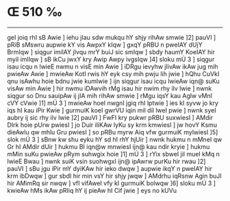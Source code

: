 # Œ 510 ‰
---
geI joiq rhI sB Awie ] iehu jIau sdw mukqu hY shjy rihAw smwie
]2] pauVI ] pRiB sMswru aupwie kY vis AwpxY kIqw ] gxqY pRBU n pweIAY
dUjY BrmIqw ] siqgur imilAY jIvqu mrY buiJ sic smIqw ] sbdy haumY
KoeIAY hir myil imlIqw ] sB ikCu jwxY kry Awip Awpy ivgsIqw ]4]
sloku mÚ 3 ] siqgur isau icqu n lwieE nwmu n visE min Awie ] iDRgu
ievyhw jIivAw ikAw jug mih pwieAw Awie ] mwieAw KotI rwis hY eyk csy
mih pwju lih jwie ] hQhu CuVkI qnu isAwhu hoie bdnu jwie kumlwie ]
ijn siqgur isau icqu lwieAw iqn@ suKu visAw min Awie ] hir nwmu
iDAwvih rMg isau hir nwim rhy ilv lwie ] nwnk siqgur so Dnu sauipAw
ij jIA mih rihAw smwie ] rMgu iqsY kau Aglw vMnI cVY cVwie ]1] mÚ
3 ] mwieAw hoeI nwgnI jgiq rhI lptwie ] ies kI syvw jo kry iqs hI
kau iPir Kwie ] gurmuiK koeI gwrVU iqin mil dil lweI pwie ] nwnk
syeI aubry ij sic rhy ilv lwie ]2] pauVI ] FwFI kry pukwr pRBU
suxwiesI ] AMdir DIrk hoie pUrw pwiesI ] jo Duir iliKAw lyKu sy krm
kmwiesI ] jw hovY Ksmu dieAwlu qw mhlu Gru pwiesI ] so pRBu myrw Aiq
vfw gurmuiK mylwiesI ]5] slok mÚ 3 ] sBnw kw shu eyku hY sd hI rhY
hjUir ] nwnk hukmu n mMneI qw Gr hI AMdir dUir ] hukmu BI iqn@w
mnwiesI ijn@ kau ndir kryie ] hukmu mMin suKu pwieAw pRym suhwgix hoie
]1] mÚ 3 ] rYix sbweI jil mueI kMq n lwieE Bwau ] nwnk suiK vsin
suohwgxI ijn@ ipAwrw purKu hir rwau ]2] pauVI ] sBu jgu iPir mY dyiKAw
hir ieko dwqw ] aupwie ikqY n pweIAY hir krm ibDwqw ] gur sbdI hir
min vsY hir shjy jwqw ] AMdrhu iqRsnw Agin buJI hir AMimRq sir nwqw
] vfI vifAweI vfy kI gurmuiK bolwqw ]6] sloku mÚ 3 ] kwieAw hMs
ikAw pRIiq hY ij pieAw hI Cif jwie ] eys no kUVu
####

